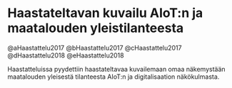 # Haastateltavan kuvailu AIoT:n ja maatalouden yleistilanteesta

@aHaastattelu2017
@bHaastattelu2017
@cHaastattelu2017
@dHaastattelu2018
@eHaastattelu2018


Haastatteluissa pyydettiin haastateltavaa kuvailemaan omaa näkemystään maatalouden yleisestä tilanteesta AIoT:n ja digitalisaation näkökulmasta.


